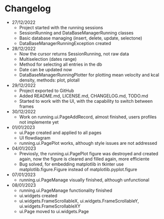 # Changelog
+ 27/12/2022
  - Project started with the running sessions
  - SessionRunning and DataBaseManagerRunning classes
  - Basic database managing (insert, delete, update, selectone)
  - DataBaseManagerRunningException created
+ 28/12/2022
  - Now the cursor returns SessionRunning, not raw data
  - Multiselection (dates range)
  - Method for selecting all entries in the db
  - Date can be updated now
  - DataBaseManagerRunningPlotter for plotting mean velocity and kcal density, methods: plot, plotall
+ 29/12/2022
  - Project exported to GitHub
  - Added README.md, LICENSE.md, CHANGELOG.md, TODO.md
  - Started to work with the UI, with the capability to switch between frames
+ 30/12/2022
  - Work on running.ui.PageAddRecord, almost finished, users profiles not implemente yet
+ 01/01/2023
  - ui.Page created and applied to all pages
  - UI flowdiagram
  - running.ui.PagePlot works, although style issues are not addressed
+ 04/01/2023
  - Previosly, the running.ui.PagePlot figure was destroyed and created again, now the figure is cleared and filled again, more efficiente
  - Bug solved, for embedding matplotlib in tkinter use matplotlib.figure.Figure instead of matplotlib.pyplot.figure
+ 07/01/2023
  - running.ui.PageManage visually finished, although unfunctional
+ 08/01/2023
  - running.ui.PageManage functionality finished
  - ui.widgets created
  - ui.widgets.FrameScrollableX, ui.widgets.FrameScrollableY, ui.widgets.FrameScrollableXY
  - ui.Page moved to ui.widgets.Page